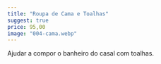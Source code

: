 ```yaml
---
title: "Roupa de Cama e Toalhas"
suggest: true
price: 95,00
image: "004-cama.webp"
---
```


Ajudar a compor o banheiro do casal com toalhas.
